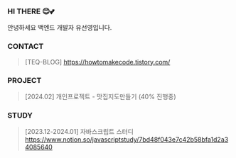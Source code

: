 ### HI THERE 😊💕
안녕하세요 백엔드 개발자 유선영입니다. 

### CONTACT
  > [TEQ-BLOG] https://howtomakecode.tistory.com/ 

### PROJECT
  > [2024.02] 개인프로젝트 - 맛집지도만들기 (40% 진행중)

### STUDY
  > [2023.12-2024.01] 자바스크립트 스터디 
https://www.notion.so/javascriptstudy/7bd48f043e7c42b58bfa1d2a34085640

